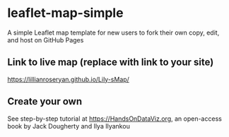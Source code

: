 # leaflet-map-simple
A simple Leaflet map template for new users to fork their own copy, edit, and host on GitHub Pages

## Link to live map (replace with link to your site)
https://lillianroseryan.github.io/Lily-sMap/

## Create your own
See step-by-step tutorial at https://HandsOnDataViz.org, an open-access book by Jack Dougherty and Ilya Ilyankou
